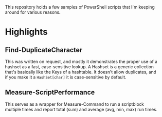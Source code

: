 This repository holds a few samples of PowerShell scripts that I'm keeping around for various reasons.

# Highlights

## Find-DuplicateCharacter

This was written on request, and mostly it demonstrates the proper use of a hashset as a fast, case-sensitive lookup. A Hashset is a generic collection that's basically like the Keys of a hashtable. It doesn't allow duplicates, and if you make it a `HashSet[char]` it is case-sensitive by default.

## Measure-ScriptPerformance

This serves as a wrapper for Measure-Command to run a scriptblock multiple times and report total (sum) and average (avg, min, max) run times.